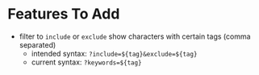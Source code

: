 # Features To Add
- filter to `include` or `exclude` show characters with certain tags (comma separated)
  - intended syntax: `?include=${tag}&exclude=${tag}`
  - current syntax: `?keywords=${tag}`
